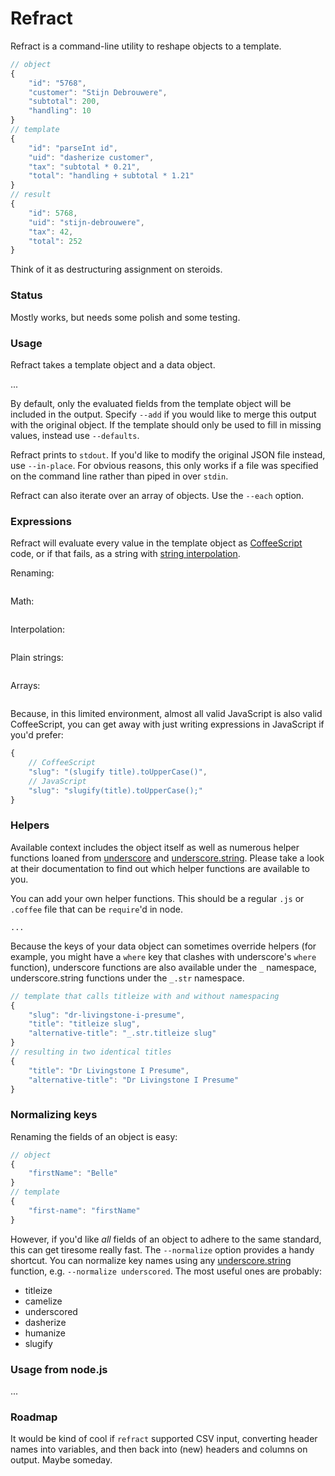 # Refract

Refract is a command-line utility to reshape objects to a template.

```javascript
// object
{
    "id": "5768", 
    "customer": "Stijn Debrouwere", 
    "subtotal": 200, 
    "handling": 10 
}
// template
{
    "id": "parseInt id", 
    "uid": "dasherize customer", 
    "tax": "subtotal * 0.21", 
    "total": "handling + subtotal * 1.21"
}
// result
{
    "id": 5768, 
    "uid": "stijn-debrouwere", 
    "tax": 42, 
    "total": 252
}
```

Think of it as destructuring assignment on steroids.

### Status

Mostly works, but needs some polish and some testing.

### Usage

Refract takes a template object and a data object.

...

By default, only the evaluated fields from the template object will be included in the output. Specify `--add` if you would like to merge this output with the original object. If the template should only be used to fill in missing values, instead use `--defaults`.

Refract prints to `stdout`. If you'd like to modify the original JSON file instead, use `--in-place`. For obvious reasons, this only works if a file was specified on the command line rather than piped in over `stdin`.

Refract can also iterate over an array of objects. Use the `--each` option.

### Expressions

Refract will evaluate every value in the template object as [CoffeeScript](http://coffeescript.org/) code, or if that fails, as a string with [string interpolation](http://coffeescript.org/#strings).

Renaming: 

```coffeescript
```

Math: 

```coffeescript
```

Interpolation: 

```coffeescript
```

Plain strings: 

```coffeescript
```

Arrays:

```coffeescript
```

Because, in this limited environment, almost all valid JavaScript is also valid CoffeeScript, you can  get away with just writing expressions in JavaScript if you'd prefer: 

```javascript
{
    // CoffeeScript
    "slug": "(slugify title).toUpperCase()", 
    // JavaScript
    "slug": "slugify(title).toUpperCase();"
}
```

### Helpers

Available context includes the object itself as well as numerous helper functions loaned from [underscore](http://underscorejs.org/) and [underscore.string](https://github.com/epeli/underscore.string). Please take a look at their documentation to find out which helper functions are available to you.

You can add your own helper functions. This should be a regular `.js` or `.coffee` file that can be `require`'d in node.

```shell
...
```

Because the keys of your data object can sometimes override helpers (for example, you might have a `where` key that clashes with underscore's `where` function), underscore functions are also available under the `_` namespace, underscore.string functions under the `_.str` namespace.

```javascript
// template that calls titleize with and without namespacing
{
    "slug": "dr-livingstone-i-presume", 
    "title": "titleize slug", 
    "alternative-title": "_.str.titleize slug"
}
// resulting in two identical titles
{
    "title": "Dr Livingstone I Presume", 
    "alternative-title": "Dr Livingstone I Presume"
}
```

### Normalizing keys

Renaming the fields of an object is easy: 

```javascript
// object
{
    "firstName": "Belle"
}
// template
{
    "first-name": "firstName"
}
```

However, if you'd like _all_ fields of an object to adhere to the same standard, this can get tiresome really fast. The `--normalize` option provides a handy shortcut. You can normalize key names using any [underscore.string](https://github.com/epeli/underscore.string) function, e.g. `--normalize underscored`. The most useful ones are probably: 

* titleize
* camelize
* underscored
* dasherize
* humanize
* slugify

### Usage from node.js

...

### Roadmap

It would be kind of cool if `refract` supported CSV input, converting header names into variables, and then back into (new) headers and columns on output. Maybe someday.
